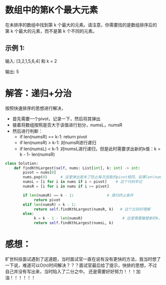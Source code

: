 # 数组中的第K个最大元素

在未排序的数组中找到第 k 个最大的元素。请注意，你需要找的是数组排序后的第 k 个最大的元素，而不是第 k 个不同的元素。

## 示例 1:

输入: [3,2,1,5,6,4] 和 k = 2

输出: 5

# 解答：递归+分治

按照快速排序的思想进行解决，

* 首先需要一个pivot，记录一下，然后将其弹出
* 接着将数组按照是否大于该值进行划分，numsL，numsR
* 然后进行判断：
  * if len(numsR) == k-1: return pivot
  * if len(numsR) > k-1: 对numsR进行递归
  * if len(numsL) < k-1: 对numsL进行递归，但是此时需要求出新的k值：k = k - 1- len(numsR)

```python
class Solution:
    def findKthLargest(self, nums: List[int], k: int) -> int:
        pivot = nums[0]
        nums.pop(0)      # 这里弹出是未了防止每次选取的pivot相同，如果len(numsR) > k的话，就会出现刚才的问题，所以需要弹出
        numsL = [i for i in nums if i < pivot]    # 这个代码牢记
        numsR = [i for i in nums if i >= pivot]

        if len(numsR) == k - 1:               # 递归终止条件
             return pivot
        elif len(numsR) > k - 1:
             return self.findKthLargest(numsR, k)   # 这个比较好理解
        else:
             k = k - 1 - len(numsR)                  # 这里需要酸楚新的k，因为已经弹出了一个数字，所以k也变成了k-1，然后减去比较大的部分数组的长度
             return self.findKthLargest(numsL, k)
```

# 感想：

旷世科技面试遇到了这道题，当时面试官一直在说有没有更快的方法，我当时想了一下说，难道可以O(n)时间解决？？？面试官最后给了提示，快排的思想，不过自己并没有写出来，当时陷入了二分之中。
还是需要好好努力！！！加油！！！！！！
